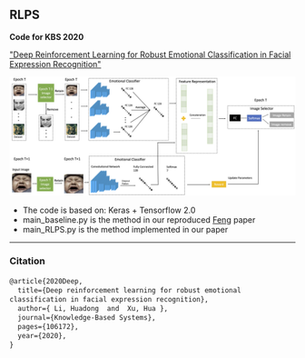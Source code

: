 ## RLPS

**Code for KBS 2020** 

["Deep Reinforcement Learning for Robust Emotional Classification in Facial Expression Recognition"](https://doi.org/10.1016/j.knosys.2020.106172)

![](./image/model.png)


- The code is based on: Keras + Tensorflow 2.0
- main_baseline.py is the method in our reproduced [Feng](https://arxiv.org/abs/1808.08013) paper
- main_RLPS.py is the method implemented in our paper

***

### Citation

```
@article{2020Deep,
  title={Deep reinforcement learning for robust emotional classification in facial expression recognition},
  author={ Li, Huadong  and  Xu, Hua },
  journal={Knowledge-Based Systems},
  pages={106172},
  year={2020},
}
```